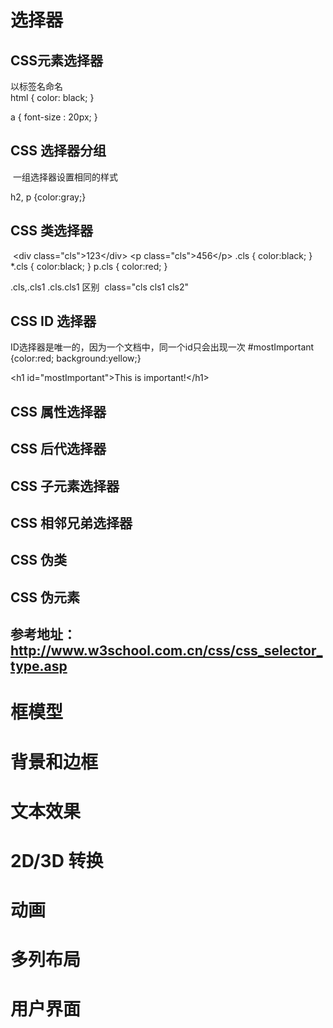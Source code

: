
# 选择器
## CSS元素选择器  
以标签名命名  
 html { color: black; }  
 
 a { font-size : 20px; }  

## CSS 选择器分组  
  一组选择器设置相同的样式  
  
  h2, p {color:gray;}

## CSS 类选择器  
  &lt;div class="cls"&gt;123&lt;/div&gt;
  &lt;p class="cls"&gt;456&lt;/p&gt;
  .cls { color:black; }
  *.cls { color:black; }
  p.cls { color:red; }
  
  .cls,.cls1
  .cls.cls1 区别
  class="cls cls1 cls2"

## CSS ID 选择器  
  ID选择器是唯一的，因为一个文档中，同一个id只会出现一次
  #mostImportant {color:red; background:yellow;}  
  
  &lt;h1 id="mostImportant"&gt;This is important!&lt;/h1&gt;
  

## CSS 属性选择器

## CSS 后代选择器

## CSS 子元素选择器

## CSS 相邻兄弟选择器

## CSS 伪类

## CSS 伪元素

## 参考地址：http://www.w3school.com.cn/css/css_selector_type.asp

# 框模型


# 背景和边框


# 文本效果


# 2D/3D 转换


# 动画


# 多列布局


# 用户界面

